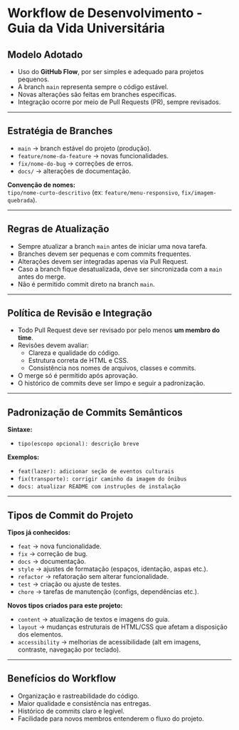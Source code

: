 #  Workflow de Desenvolvimento - Guia da Vida Universitária

##  Modelo Adotado
- Uso do **GitHub Flow**, por ser simples e adequado para projetos pequenos.
- A branch `main` representa sempre o código estável.
- Novas alterações são feitas em branches específicas.
- Integração ocorre por meio de Pull Requests (PR), sempre revisados.

---

##  Estratégia de Branches
- `main` → branch estável do projeto (produção).
- `feature/nome-da-feature` → novas funcionalidades.
- `fix/nome-do-bug` → correções de erros.
- `docs/` → alterações de documentação.

**Convenção de nomes:**  
`tipo/nome-curto-descritivo` (ex: `feature/menu-responsivo`, `fix/imagem-quebrada`).

---

##  Regras de Atualização
- Sempre atualizar a branch `main` antes de iniciar uma nova tarefa.
- Branches devem ser pequenas e com commits frequentes.
- Alterações devem ser integradas apenas via Pull Request.
- Caso a branch fique desatualizada, deve ser sincronizada com a `main` antes do merge.
- Não é permitido commit direto na branch `main`.

---

##  Política de Revisão e Integração
- Todo Pull Request deve ser revisado por pelo menos **um membro do time**.
- Revisões devem avaliar:
  - Clareza e qualidade do código.
  - Estrutura correta de HTML e CSS.
  - Consistência nos nomes de arquivos, classes e commits.
- O merge só é permitido após aprovação.
- O histórico de commits deve ser limpo e seguir a padronização.

---

##  Padronização de Commits Semânticos
**Sintaxe:**
- `tipo(escopo opcional): descrição breve`

**Exemplos:**
- `feat(lazer): adicionar seção de eventos culturais`
- `fix(transporte): corrigir caminho da imagem do ônibus`
- `docs: atualizar README com instruções de instalação`

---

##  Tipos de Commit do Projeto
**Tipos já conhecidos:**
- `feat` → nova funcionalidade.  
- `fix` → correção de bug.  
- `docs` → documentação.  
- `style` → ajustes de formatação (espaços, identação, aspas etc.).  
- `refactor` → refatoração sem alterar funcionalidade.  
- `test` → criação ou ajuste de testes.  
- `chore` → tarefas de manutenção (configs, dependências etc.).

**Novos tipos criados para este projeto:**
- `content` → atualização de textos e imagens do guia.  
- `layout` → mudanças estruturais de HTML/CSS que afetam a disposição dos elementos.  
- `accessibility` → melhorias de acessibilidade (alt em imagens, contraste, navegação por teclado).  

---

##  Benefícios do Workflow
- Organização e rastreabilidade do código.  
- Maior qualidade e consistência nas entregas.  
- Histórico de commits claro e legível.  
- Facilidade para novos membros entenderem o fluxo do projeto.
